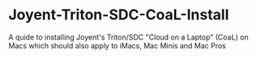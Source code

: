 # Joyent-Triton-SDC-CoaL-Install
A quide to installing Joyent's Triton/SDC "Cloud on a Laptop" (CoaL) on Macs which should also apply to iMacs, Mac Minis and Mac Pros
